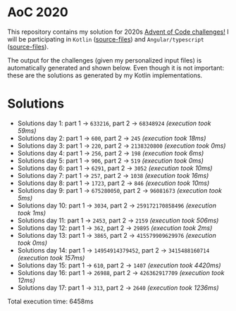 # AoC 2020

This repository contains my solution for 2020s [Advent of Code challenges!](https://adventofcode.com/2020)
I will be participating in `Kotlin` ([source-files](https://github.com/KristofAchten/AoC2020/tree/master/kotlin/src)) and `Angular/typescript` ([source-files](https://github.com/KristofAchten/AoC2020/tree/master/angular/aoc/src/app)).

The output for the challenges (given my personalized input files) is automatically generated and shown below. Even though it is not important: these are the solutions as generated by my Kotlin implementations.

# Solutions
- Solutions day 1: part 1 -> `633216`, part 2 -> `68348924` *(execution took 59ms)*
- Solutions day 2: part 1 -> `600`, part 2 -> `245` *(execution took 18ms)*
- Solutions day 3: part 1 -> `220`, part 2 -> `2138320800` *(execution took 0ms)*
- Solutions day 4: part 1 -> `256`, part 2 -> `198` *(execution took 6ms)*
- Solutions day 5: part 1 -> `906`, part 2 -> `519` *(execution took 0ms)*
- Solutions day 6: part 1 -> `6291`, part 2 -> `3052` *(execution took 10ms)*
- Solutions day 7: part 1 -> `257`, part 2 -> `1038` *(execution took 16ms)*
- Solutions day 8: part 1 -> `1723`, part 2 -> `846` *(execution took 10ms)*
- Solutions day 9: part 1 -> `675280050`, part 2 -> `96081673` *(execution took 5ms)*
- Solutions day 10: part 1 -> `3034`, part 2 -> `259172170858496` *(execution took 1ms)*
- Solutions day 11: part 1 -> `2453`, part 2 -> `2159` *(execution took 506ms)*
- Solutions day 12: part 1 -> `362`, part 2 -> `29895` *(execution took 2ms)*
- Solutions day 13: part 1 -> `3865`, part 2 -> `415579909629976` *(execution took 0ms)*
- Solutions day 14: part 1 -> `14954914379452`, part 2 -> `3415488160714` *(execution took 157ms)*
- Solutions day 15: part 1 -> `610`, part 2 -> `1407` *(execution took 4420ms)*
- Solutions day 16: part 1 -> `26988`, part 2 -> `426362917709` *(execution took 12ms)*
- Solutions day 17: part 1 -> `313`, part 2 -> `2640` *(execution took 1236ms)*


 Total execution time: 6458ms